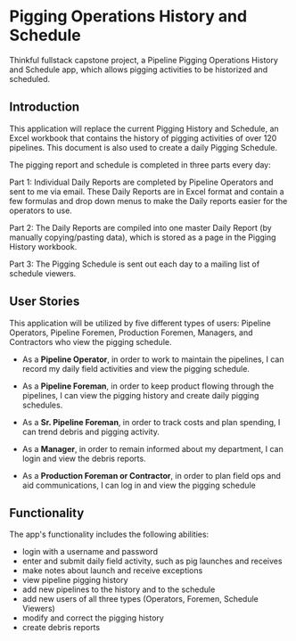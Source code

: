 # Pigging Operations History and Schedule
Thinkful fullstack capstone project, a Pipeline Pigging Operations History and Schedule app, which allows pigging activities to be historized and scheduled.

## Introduction

This application will replace the current Pigging History and Schedule, an Excel workbook that contains the history of pigging activities of over 120 pipelines. This document is also used to create a daily Pigging Schedule.

The pigging report and schedule is completed in three parts every day:

Part 1: Individual Daily Reports are completed by Pipeline Operators and sent to me via email. These Daily Reports are in Excel format and contain a few formulas and drop down menus to make the Daily reports easier for the operators to use.

Part 2: The Daily Reports are compiled into one master Daily Report (by manually copying/pasting data), which is stored as a page in the Pigging History workbook.

Part 3: The Pigging Schedule is sent out each day to a mailing list of schedule viewers.


## User Stories

This application will be utilized by five different types of users: Pipeline Operators,  Pipeline Foremen, Production Foremen, Managers, and Contractors who view the pigging schedule.

- As a <b>Pipeline Operator</b>, in order to work to maintain the pipelines, I can record my daily field activities and view the pigging schedule.

- As a <b>Pipeline Foreman</b>, in order to keep product flowing through the pipelines, I can view the pigging history and create daily pigging schedules.

- As a <b>Sr. Pipeline Foreman</b>, in order to track costs and plan spending, I can trend debris and pigging activity.

- As a <b>Manager</b>, in order to remain informed about my department, I can login and view the debris reports.

- As a <b>Production Foreman or Contractor</b>, in order to plan field ops and aid communications, I can log in and view the pigging schedule


## Functionality

The app's functionality includes the following abilities:

- login with a username and password
- enter and submit daily field activity, such as pig launches and receives
- make notes about launch and receive exceptions
- view pipeline pigging history
- add new pipelines to the history and to the schedule
- add new users of all three types (Operators, Foremen, Schedule Viewers)
- modify and correct the pigging history
- create debris reports
